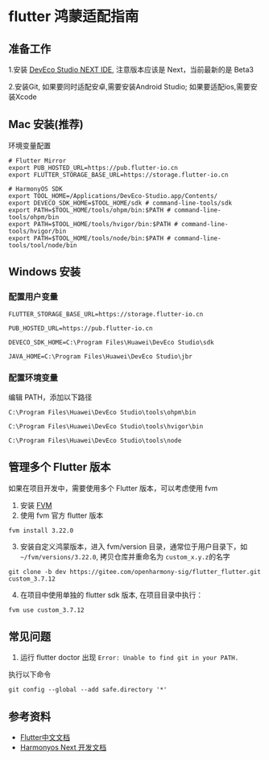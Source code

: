 # flutter 鸿蒙适配指南

## 准备工作

1.安装 [DevEco Studio NEXT IDE](https://developer.huawei.com/consumer/cn/deveco-studio/), 注意版本应该是 Next，当前最新的是 Beta3

2.安装Git, 如果要同时适配安卓,需要安装Android Studio; 如果要适配ios,需要安装Xcode


## Mac 安装(推荐)

环境变量配置

```
# Flutter Mirror
export PUB_HOSTED_URL=https://pub.flutter-io.cn
export FLUTTER_STORAGE_BASE_URL=https://storage.flutter-io.cn

# HarmonyOS SDK
export TOOL_HOME=/Applications/DevEco-Studio.app/Contents/
export DEVECO_SDK_HOME=$TOOL_HOME/sdk # command-line-tools/sdk
export PATH=$TOOL_HOME/tools/ohpm/bin:$PATH # command-line-tools/ohpm/bin
export PATH=$TOOL_HOME/tools/hvigor/bin:$PATH # command-line-tools/hvigor/bin
export PATH=$TOOL_HOME/tools/node/bin:$PATH # command-line-tools/tool/node/bin
```

## Windows 安装

### 配置用户变量
```
FLUTTER_STORAGE_BASE_URL=https://storage.flutter-io.cn

PUB_HOSTED_URL=https://pub.flutter-io.cn

DEVECO_SDK_HOME=C:\Program Files\Huawei\DevEco Studio\sdk

JAVA_HOME=C:\Program Files\Huawei\DevEco Studio\jbr
```

### 配置环境变量

编辑 PATH，添加以下路径
```
C:\Program Files\Huawei\DevEco Studio\tools\ohpm\bin

C:\Program Files\Huawei\DevEco Studio\tools\hvigor\bin

C:\Program Files\Huawei\DevEco Studio\tools\node
```
## 管理多个 Flutter 版本

如果在项目开发中，需要使用多个 Flutter 版本，可以考虑使用 fvm

1. 安装 [FVM](https://fvm.app/)
2. 使用 fvm 官方 flutter 版本

```
fvm install 3.22.0
```
3. 安装自定义鸿蒙版本，进入 fvm/version 目录，通常位于用户目录下，如 `~/fvm/versions/3.22.0`,
拷贝仓库并重命名为 `custom_x.y.z`的名字

```
git clone -b dev https://gitee.com/openharmony-sig/flutter_flutter.git custom_3.7.12
```

4. 在项目中使用单独的 flutter sdk 版本, 在项目目录中执行：

```
fvm use custom_3.7.12
```


## 常见问题

1. 运行 flutter doctor 出现 `Error: Unable to find git in your PATH.`

执行以下命令


```
git config --global --add safe.directory '*'
```

## 参考资料

- [Flutter中文文档](https://docs.flutter.cn/)
- [Harmonyos Next 开发文档](https://developer.huawei.com/consumer/cn/doc/harmonyos-guides-V5/application-dev-guide-V5)
